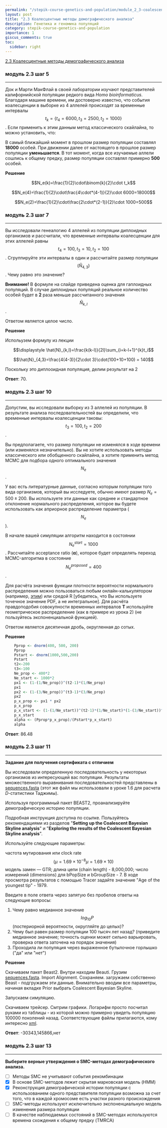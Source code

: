 ```yaml
---
permalink: "/stepik-course-genetics-and-population/module_2_3-coalescence-methods-of-demographic-analysis"
layout: post
title: "2.3 Коалесцентные методы демографического анализа"
description: Генетика и геномика популяций
category: stepik-course-genetics-and-population
importance: 1
giscus_comments: true
toc:
  sidebar: right
---
```


[2.3 Коалесцентные методы демографического анализа](https://stepik.org/lesson/295220/step/1?unit=276891)

### модуль 2.3 шаг 5

---

Док и Марти МакФлай в своей лаборатории изучают представителей калифорнийской популяции редкого вида  *Homo bioinformaticus*. 
Благодаря машине времени, им достоверно известно, что события коалесценции в выборке из 4 аллелей происходят за временные интервалы $$t_k = \{t_4 = 6000, t_3 = 2500, t_2 = 1000\}$$. 
Если применить к этим данным метод классического скайлайна, то можно установить, что:

В самый ближайший момент в прошлом размер популяции составлял **18000** особей. При движении далее от настоящего в прошлое размер популяции  **уменьшается**. В тот момент, когда все изучаемые аллели сошлись к общему предку, размер популяции составлял примерно **500** особей.

**Решение**

$$N_e(k)=\frac{1}{2}\cdot\binom{k}{2}\cdot t_k$$

$$N_e(4)=\frac{1}{2}\cdot\frac{4\cdot*(4-1)}{2}\cdot 6000=18000$$

$$N_e(2)=\frac{1}{2}\cdot\frac{2\cdot*(2-1)}{2}\cdot 1000=500$$


### модуль 2.3 шаг 7

---

Вы исследовали генеалогию 4 аллелей из популяции диплоидных организмов и рассчитали, что временные интервалы коалесценции для этих аллелей равны $${t_4 = 100, t_3 = 10, t_2 = 100}$$. Сгруппируйте эти интервалы в один и рассчитайте размер популяции $$(\hat{N}_{4,3})$$. Чему равно это значение?

**Внимание!** В формуле на слайде приведена оценка для гаплоидных популяций. В случае диплоидных популяций реальное количество особей будет в **2** раза меньше рассчитанного значения $$\hat{N}_{k,l}$$.

Ответом является целое число.

**Решение**

Испольузем формулу из лекции

$$\displaystyle \hat{N}_{k,l}=\frac{k(k-l)}{2l}\sum_{i=k-l+1}^{k}t_i$$

$$\hat{N}_{4,3}=\frac{4(4-3)}{2\cdot 3}\cdot(100+10+100) = 140$$

Поскольку это диплооидная популяция, делим результат на 2

**Ответ**: 70.


### модуль 2.3 шаг 10

---

Допустим, вы исследовали выборку из 3 аллелей из популяции. В результате анализа последовательностей вы определили, что временные интервалы коалесценции таковы: $$t_3=100, t_2=200$$.

Вы предполагаете, что размер популяции не изменялся в ходе времени (или изменялся незначительно). Вы не хотите использовать методы классического или обобщенного скайлайна, а хотите применить метод MCMC для подбора одного оптимального значения $$N_e$$.

У вас есть литературные данные, согласно которым популяции того вида организмов, который вы исследуете, обычно имеют размер $N_e=500±200$. Вы используете эти данные как среднее и стандартное отклонение нормального распределения, которое вы будете использовать как априорное распределение параметра ($$N_e$$).

В начале вашей симуляции алгоритм находится в состоянии $$N_e^{start}=1000$$. Рассчитайте acceptance ratio (**α**), которое будет определять переход MCMC-алгоритма в состояние $$N_e^{proposed}=400$$.

Для расчёта значения функции плотности вероятности нормального распределения можно пользоваться любым онлайн-калькулятором (например, [этим](https://www.danielsoper.com/statcalc/calculator.aspx?id=54)) или средой R [убедитесь, что Вы используете точечное значение PDF, а не интегральное]. Для расчёта правдоподобия совокупности временных интервалов **T** используйте геометрическое распределение (как в примере из урока 2) (не пользуйтесь экспоненциальной функцией).

Ответом является десятичная дробь, округленная до сотых.

**Решение**

```R
    Pprop <- dnorm(400, 500, 200)
    Pprop 
    Pstart <- dnorm(1000,500,200)
    Pstart
    t2<-200
    t3<-100
    Ne_prop <- 400*2
    Ne_start <- 1000*2
    px1 <- (1-(1/Ne_prop))^(t2-1)*(1/Ne_prop)
    px1
    px2 <- (1-(3/Ne_prop))^(t3-1)*(3/Ne_prop)
    px2
    p_x_prop <- px1 * px2
    p_x_prop 
    p_x_start <- (1-(1/Ne_start))^(t2-1)*(1/Ne_start)*(1-(3/Ne_start))^(t3-1)*(3/Ne_start)
    p_x_start 
    alpha <- (Pprop*p_x_prop)/(Pstart*p_x_start)
    alpha
```

**Ответ**: 86.48



### модуль 2.3 шаг 11

---


**Задание для получения сертификата с отличием**

Вы исследовали определенную последовательность у некоторых организмов из интересующей вас популяции. Результаты множественного выравнивания последовательностей представлены в [sequences.fasta](https://drive.google.com/open?id=1ODmxD2GImtU6HnL-H7hFIcKR6htQPmg_) (этот же файл мы использовали в уроке 1.6 для расчета *D*-статистики Таджимы).

Используя программный пакет BEAST2, проанализируйте демографическую историю популяции.

Подробная инструкция доступна по ссылке. Пользуйтесь рекомендациями из разделов "**Setting up the Coalescent Bayesian Skyline analysis**" и "**Exploring the results of the Coalescent Bayesian Skyline analysis**".

Используйте следующие параметры:

частота мутирования или clock rate $$(\mu = 1.69 \times 10^{-8}μ=1.69×10)$$
модель замен — GTR;
длина цепи (chain length) - 8,000,000;
число измерений (dimensions) для bPopSize и bGroupSize - 7.
В ходе просмотра результатов с помощью Tracer задайте значение "Age of the youngest tip" - 1979.

Введите в поле ответа через запятую без пробелов ответы на следующие вопросы:

1. Чему равно медианное значение $$log_{10}P$$ (постериорной вероятности, округляйте до целых)?
2. Чему был равен размер популяции 100 тысяч лет назад? (приведите медианное значение; точность оценки может сильно варьировать, проверка ответа заточена на порядок значения)
3. Проходила ли популяция через выраженное бутылочное горлышко ("да" или "нет")

**Решение**

Скачиваем пакет Beast2. Внутри находим Beauti. Грузим [sequences.fasta](https://drive.google.com/open?id=1ODmxD2GImtU6HnL-H7hFIcKR6htQPmg_). Import Alignment. Сохраняем. загружаем собственно Beast - подгружаем эти данные. Внимательно вводим все параметры, начиная вкладке Prior выбрать Coalescent Bayesian Skyline.

Запускаем симуляцию.

Скачиваем трейсер. Смтрим графики. Логарифм просто посчитал руками из таблицы - из которой можно примерно увидеть популяцию 100000 поколений назад.
Соответствующие файлы прилагаются, кому интересно [xml](genetics_23_step_11.xml).


**Ответ**: -30343,145866,нет


### модуль 2.3 шаг 13

---

**Выберите верные утверждения о SMC-методах демографического анализа.**

* [ ] Методы SMC не учитывают события рекомбинации
* [X] В основе SMC-методов лежит скрытая марковская модель (HMM)
* [X] Реконструкция демографической истории популяции с использованием одного представителя популяции возможна за счет того, что в каждой хромосоме есть участки разного происхождения
* [ ] SMC-методы используют исключительно экспоненциальную модель изменения размера популяции
* [ ] В качестве наблюдаемых состояний в SMC-методах используются времена схождения к общему предку (TMRCA)

